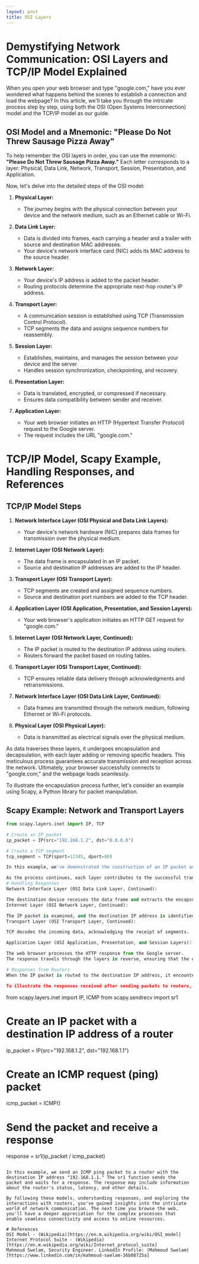 ```yaml
---
layout: post
title: OSI Layers
---
```

# Demystifying Network Communication: OSI Layers and TCP/IP Model Explained

When you open your web browser and type "google.com," have you ever wondered what happens behind the scenes to establish a connection and load the webpage? In this article, we'll take you through the intricate process step by step, using both the OSI (Open Systems Interconnection) model and the TCP/IP model as our guide.

## OSI Model and a Mnemonic: "Please Do Not Threw Sausage Pizza Away"

To help remember the OSI layers in order, you can use the mnemonic: **"Please Do Not Threw Sausage Pizza Away."** Each letter corresponds to a layer: Physical, Data Link, Network, Transport, Session, Presentation, and Application.

Now, let's delve into the detailed steps of the OSI model:

1. **Physical Layer:**
   - The journey begins with the physical connection between your device and the network medium, such as an Ethernet cable or Wi-Fi.

2. **Data Link Layer:**
   - Data is divided into frames, each carrying a header and a trailer with source and destination MAC addresses.
   - Your device's network interface card (NIC) adds its MAC address to the source header.

3. **Network Layer:**
   - Your device's IP address is added to the packet header.
   - Routing protocols determine the appropriate next-hop router's IP address.

4. **Transport Layer:**
   - A communication session is established using TCP (Transmission Control Protocol).
   - TCP segments the data and assigns sequence numbers for reassembly.

5. **Session Layer:**
   - Establishes, maintains, and manages the session between your device and the server.
   - Handles session synchronization, checkpointing, and recovery.

6. **Presentation Layer:**
   - Data is translated, encrypted, or compressed if necessary.
   - Ensures data compatibility between sender and receiver.

7. **Application Layer:**
   - Your web browser initiates an HTTP (Hypertext Transfer Protocol) request to the Google server.
   - The request includes the URL "google.com."

# TCP/IP Model, Scapy Example, Handling Responses, and References
## TCP/IP Model Steps

1. **Network Interface Layer (OSI Physical and Data Link Layers):**
   - Your device's network hardware (NIC) prepares data frames for transmission over the physical medium.

2. **Internet Layer (OSI Network Layer):**
   - The data frame is encapsulated in an IP packet.
   - Source and destination IP addresses are added to the IP header.

3. **Transport Layer (OSI Transport Layer):**
   - TCP segments are created and assigned sequence numbers.
   - Source and destination port numbers are added to the TCP header.

4. **Application Layer (OSI Application, Presentation, and Session Layers):**
   - Your web browser's application initiates an HTTP GET request for "google.com."

5. **Internet Layer (OSI Network Layer, Continued):**
   - The IP packet is routed to the destination IP address using routers.
   - Routers forward the packet based on routing tables.

6. **Transport Layer (OSI Transport Layer, Continued):**
   - TCP ensures reliable data delivery through acknowledgments and retransmissions.

7. **Network Interface Layer (OSI Data Link Layer, Continued):**
   - Data frames are transmitted through the network medium, following Ethernet or Wi-Fi protocols.

8. **Physical Layer (OSI Physical Layer):**
   - Data is transmitted as electrical signals over the physical medium.

As data traverses these layers, it undergoes encapsulation and decapsulation, with each layer adding or removing specific headers. This meticulous process guarantees accurate transmission and reception across the network. Ultimately, your browser successfully connects to "google.com," and the webpage loads seamlessly.

To illustrate the encapsulation process further, let's consider an example using Scapy, a Python library for packet manipulation.

## Scapy Example: Network and Transport Layers

```python
from scapy.layers.inet import IP, TCP

# Create an IP packet
ip_packet = IP(src="192.168.1.2", dst="8.8.8.8")

# Create a TCP segment
tcp_segment = TCP(sport=12345, dport=80)

In this example, we've demonstrated the construction of an IP packet and a TCP segment using Scapy. The IP packet encapsulates the TCP segment, replicating the network and transport layers' encapsulation process.

As the process continues, each layer contributes to the successful transmission of data, demonstrating the complexity and elegance of network communication.
# Handling Responses
Network Interface Layer (OSI Data Link Layer, Continued):

The destination device receives the data frame and extracts the encapsulated IP packet.
Internet Layer (OSI Network Layer, Continued):

The IP packet is examined, and the destination IP address is identified.
Transport Layer (OSI Transport Layer, Continued):

TCP decodes the incoming data, acknowledging the receipt of segments.

Application Layer (OSI Application, Presentation, and Session Layers):

The web browser processes the HTTP response from the Google server.
The response travels through the layers in reverse, ensuring that the data is accurately received, processed, and presented to you.

# Responses from Routers
When the IP packet is routed to the destination IP address, it encounters routers along the way. Each router examines the packet's headers and makes forwarding decisions based on routing tables.

To illustrate the responses received after sending packets to routers, let's consider a Scapy example:
```
from scapy.layers.inet import IP, ICMP
from scapy.sendrecv import sr1

# Create an IP packet with a destination IP address of a router
ip_packet = IP(src="192.168.1.2", dst="192.168.1.1")

# Create an ICMP request (ping) packet
icmp_packet = ICMP()

# Send the packet and receive a response
response = sr1(ip_packet / icmp_packet)
```

In this example, we send an ICMP ping packet to a router with the destination IP address "192.168.1.1." The sr1 function sends the packet and waits for a response. The response may include information about the router's status, latency, and other details.

By following these models, understanding responses, and exploring the interactions with routers, you've gained insights into the intricate world of network communication. The next time you browse the web, you'll have a deeper appreciation for the complex processes that enable seamless connectivity and access to online resources.

# References
OSI Model - (Wikipedia)[https://en.m.wikipedia.org/wiki/OSI_model]
Internet Protocol Suite - (Wikipedia)[https://en.m.wikipedia.org/wiki/Internet_protocol_suite]
Mahmoud Swelam, Security Engineer. LinkedIn Profile: (Mahmoud Swelam)[https://www.linkedin.com/in/mahmoud-swelam-36b08725a]
